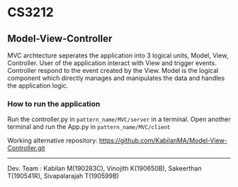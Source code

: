 # CS3212

## Model-View-Controller

MVC archtecture seperates the application into 3 logical units, Model, View, Controller.
User of the application interact with View and trigger events.
Controller respond to the event created by the View.
Model is the logical component which directly manages and manipulates the data and handles the application logic.

### How to run the application

Run the controller.py in `pattern_name/MVC/server` in a terminal. Open another terminal and run the App.py in `pattern_name/MVC/client`

Working alternative repository: https://github.com/KabilanMA/Model-View-Controller.git

-------------
Dev. Team : Kabilan M(190283C), Vinojith K(190650B), Sakeerthan T(190541R), Sivapalarajah T(190599B)
